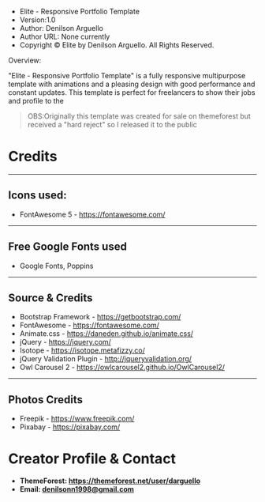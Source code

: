 
*	Elite - Responsive Portfolio Template
*	Version:1.0
*	Author: Denilson Arguello
*	Author URL: None currently
*	Copyright © Elite by Denilson Arguello. All Rights Reserved.

Overview:

"Elite - Responsive Portfolio Template" is a fully responsive multipurpose template with animations and a pleasing design with good performance and constant updates. This template is perfect for freelancers to show their jobs and profile to the 

>OBS:Originally this template was created for sale on themeforest but received a "hard reject" so I released it to the public



# Credits
--------------------------------------


## **Icons used:**

- FontAwesome 5 - https://fontawesome.com/


--------------------------------------


## **Free Google Fonts used**

- Google Fonts, Poppins


--------------------------------------


## **Source & Credits**

- Bootstrap Framework - https://getbootstrap.com/
- FontAwesome - https://fontawesome.com/
- Animate.css - https://daneden.github.io/animate.css/
- jQuery - https://jquery.com/
- Isotope - https://isotope.metafizzy.co/
- jQuery Validation Plugin - http://jqueryvalidation.org/
- Owl Carousel 2 - https://owlcarousel2.github.io/OwlCarousel2/

--------------------------------------


## **Photos Credits**

- Freepik - https://www.freepik.com/
- Pixabay - https://pixabay.com/

# Creator Profile & Contact
- **ThemeForest: https://themeforest.net/user/darguello**
- **Email: denilsonn1998@gmail.com**
